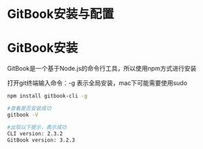 # GitBook安装与配置

# GitBook安装

GitBook是一个基于Node.js的命令行工具，所以使用npm方式进行安装

打开git终端输入命令：-g 表示全局安装，mac下可能需要使用sudo

```bash
npm install gitbook-cli -g

#查看是否安装成功
gitbook -V

#出现以下提示，表示成功
CLI version: 2.3.2
GitBook version: 3.2.3
```



